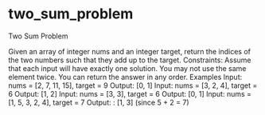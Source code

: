 # two_sum_problem

Two Sum Problem

Given an array of integer nums and an integer target, return the indices of the two numbers such that they add up to the target.
Constraints:
Assume that each input will have exactly one solution.
You may not use the same element twice.
You can return the answer in any order.
Examples
Input: nums = [2, 7, 11, 15], target = 9
Output: [0, 1]
Input: nums = [3, 2, 4], target = 6
Output: [1, 2]
Input: nums = [3, 3], target = 6
Output: [0, 1]
Input: nums = [1, 5, 3, 2, 4], target = 7
Output: : [1, 3] (since 5 + 2 = 7)
